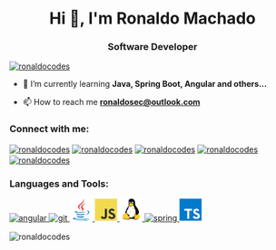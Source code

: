 <h1 align="center">Hi 👋, I'm Ronaldo Machado</h1>
<h3 align="center">Software Developer</h3>

<p align="left"> <a href="https://twitter.com/ronaldocodes" target="blank"><img src="https://img.shields.io/twitter/follow/ronaldocodes?logo=twitter&style=for-the-badge" alt="ronaldocodes" /></a> </p>

- 🌱 I’m currently learning **Java, Spring Boot, Angular and others...**

- 📫 How to reach me **ronaldosec@outlook.com**

<h3 align="left">Connect with me:</h3>
<p align="left">
<a href="https://dev.to/ronaldocodes" target="blank"><img align="center" src="https://raw.githubusercontent.com/rahuldkjain/github-profile-readme-generator/master/src/images/icons/Social/devto.svg" alt="ronaldocodes" height="30" width="40" /></a>
<a href="https://twitter.com/ronaldocodes" target="blank"><img align="center" src="https://raw.githubusercontent.com/rahuldkjain/github-profile-readme-generator/master/src/images/icons/Social/twitter.svg" alt="ronaldocodes" height="30" width="40" /></a>
<a href="https://linkedin.com/in/ronaldocodes" target="blank"><img align="center" src="https://raw.githubusercontent.com/rahuldkjain/github-profile-readme-generator/master/src/images/icons/Social/linked-in-alt.svg" alt="ronaldocodes" height="30" width="40" /></a>
<a href="https://instagram.com/ronaldocodes" target="blank"><img align="center" src="https://raw.githubusercontent.com/rahuldkjain/github-profile-readme-generator/master/src/images/icons/Social/instagram.svg" alt="ronaldocodes" height="30" width="40" /></a>
<a href="[https://www.youtube.com/c/UCsf1rerNN1apDhYp3_dzStA](https://www.youtube.com/channel/UCsf1rerNN1apDhYp3_dzStA)" target="blank"><img align="center" src="https://raw.githubusercontent.com/rahuldkjain/github-profile-readme-generator/master/src/images/icons/Social/youtube.svg" alt="ronaldocodes" height="30" width="40" /></a>
</p>

<h3 align="left">Languages and Tools:</h3>
<p align="left"> <a href="https://angular.io" target="_blank" rel="noreferrer"> <img src="https://angular.io/assets/images/logos/angular/angular.svg" alt="angular" width="40" height="40"/> </a> <a href="https://git-scm.com/" target="_blank" rel="noreferrer"> <img src="https://www.vectorlogo.zone/logos/git-scm/git-scm-icon.svg" alt="git" width="40" height="40"/> </a> <a href="https://www.java.com" target="_blank" rel="noreferrer"> <img src="https://raw.githubusercontent.com/devicons/devicon/master/icons/java/java-original.svg" alt="java" width="40" height="40"/> </a> <a href="https://developer.mozilla.org/en-US/docs/Web/JavaScript" target="_blank" rel="noreferrer"> <img src="https://raw.githubusercontent.com/devicons/devicon/master/icons/javascript/javascript-original.svg" alt="javascript" width="40" height="40"/> </a> <a href="https://www.linux.org/" target="_blank" rel="noreferrer"> <img src="https://raw.githubusercontent.com/devicons/devicon/master/icons/linux/linux-original.svg" alt="linux" width="40" height="40"/> </a> <a href="https://spring.io/" target="_blank" rel="noreferrer"> <img src="https://www.vectorlogo.zone/logos/springio/springio-icon.svg" alt="spring" width="40" height="40"/> </a> <a href="https://www.typescriptlang.org/" target="_blank" rel="noreferrer"> <img src="https://raw.githubusercontent.com/devicons/devicon/master/icons/typescript/typescript-original.svg" alt="typescript" width="40" height="40"/> </a> </p>

<p><img align="center" src="https://github-readme-stats.vercel.app/api/top-langs?username=ronaldocodes&show_icons=true&locale=en&layout=compact" alt="ronaldocodes" /></p>

